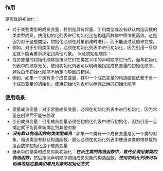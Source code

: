 
### 作用
更高效的初始化：
- 对于某些类型的成员变量，特别是具有常量、引用类型或没有默认构造函数的类类型成员，使用初始化列表进行初始化比在构造函数体中赋值更高效。这是因为对于这些类型，初始化必须在对象创建时进行，而不能通过赋值来完成。
- 例如，对于引用类型成员，必须在初始化列表中进行初始化，因为引用一旦绑定就不能再重新绑定到其他对象。
保证初始化顺序：
- 成员变量的初始化顺序是按照它们在类定义中的声明顺序进行的，而与初始化列表中的顺序无关。使用初始化列表可以明确地指定成员变量的初始化顺序，避免由于初始化顺序不确定而导致的错误。
- 例如，如果一个类有多个成员变量，其中一个成员变量的构造函数依赖于另一个成员变量的初始化，使用初始化列表可以确保正确的初始化顺序

### 使用场景
- 常量成员变量：对于常量成员变量，必须在初始化列表中进行初始化，因为常量在创建后不能被修改
- 引用成员变量：引用成员变量必须在初始化列表中进行初始化，因为引用一旦绑定就不能再重新绑定到其他对象
- ***没有默认构造函数的类类型成员***：如果一个类有一个成员变量是另一个类的对象，而该类没有默认构造函数，那么必须在初始化列表中使用该类的带参数构造函数来初始化这个成员变量
- 继承中的基类和成员对象初始化：***在派生类的构造函数中，首先会调用基类的构造函数***，然后按照声明顺序调用成员对象的构造函数。***使用初始化列表可以明确地指定基类和成员对象的初始化方式***

